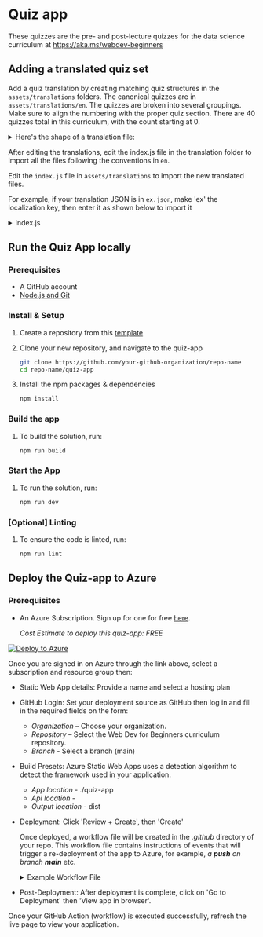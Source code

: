 # Quiz app

These quizzes are the pre- and post-lecture quizzes for the data science curriculum at https://aka.ms/webdev-beginners

## Adding a translated quiz set

Add a quiz translation by creating matching quiz structures in the `assets/translations` folders. The canonical quizzes are in `assets/translations/en`. The quizzes are broken into several groupings. Make sure to align the numbering with the proper quiz section. There are 40 quizzes total in this curriculum, with the count starting at 0.

  
<details>
<summary>Here's the shape of a translation file:</summary>

```
[
    {
        "title": "A title",
        "complete": "A complete button title",
        "error": "An error message upon selecting the wrong answer",
        "quizzes": [
            {
                "id": 1,
                "title": "Title",
                "quiz": [
                    {
                        "questionText": "The question asked",
                        "answerOptions": [
                            {
                                "answerText": "Option 1 title",
                                "isCorrect": true
                            },
                            {
                                "answerText": "Option 2 title",
                                "isCorrect": false
                            }
                        ]
                    }
                ]
            }
        ]
    }
]
```
</details>

After editing the translations, edit the index.js file in the translation folder to import all the files following the conventions in `en`.

Edit the `index.js` file in `assets/translations` to import the new translated files. 

For example, if your translation JSON is in `ex.json`,  make 'ex' the localization key, then enter it as shown below to import it 

<details>
<summary>index.js</summary>

```
import ex from "./ex.json";

// if 'ex' is localization key then enter it like so in `messages` to expose it 

const messages = {
  ex: ex[0],
};

export default messages;
```

</details>

## Run the Quiz App locally

### Prerequisites

- A GitHub account
- [Node.js and Git](https://nodejs.org/)

### Install & Setup

1. Create a repository from this [template](https://github.com/new?template_name=Web-Dev-For-Beginners&template_owner=microsoft) 

1. Clone your new repository, and navigate to the quiz-app

   ```bash
   git clone https://github.com/your-github-organization/repo-name
   cd repo-name/quiz-app
   ```

1. Install the npm packages & dependencies

   ```bash
   npm install
   ```

### Build the app

1. To build the solution, run:

   ```bash
   npm run build
   ```

### Start the App

1. To run the solution, run:

    ```bash
    npm run dev
    ```

### [Optional] Linting

1. To ensure the code is linted, run:

    ```bash
    npm run lint
    ```

## Deploy the Quiz-app to Azure 

### Prerequisites
- An Azure Subscription. Sign up for one for free [here](https://aka.ms/azure-free).

    _Cost Estimate to deploy this quiz-app: FREE_

[![Deploy to Azure](https://aka.ms/deploytoazurebutton)](https://portal.azure.com/#create/Microsoft.StaticApp)

Once you are signed in on Azure through the link above, select a subscription and resource group then:

- Static Web App details: Provide a name and select a hosting plan
- GitHub Login: Set your deployment source as GitHub then log in and fill in the required fields on the form:
    - *Organization* – Choose your organization.
    - *Repository* – Select the Web Dev for Beginners curriculum repository. 
    - *Branch* - Select a branch (main) 
- Build Presets: Azure Static Web Apps uses a detection algorithm to detect the framework used in your application. 
    - *App location* - ./quiz-app
    - *Api location* -
    - *Output location* - dist
- Deployment: Click 'Review + Create', then 'Create'

    Once deployed, a workflow file will be created in the *.github* directory of your repo.  This workflow file contains instructions of events that will trigger a re-deployment of the app to Azure, for example, _a **push** on branch **main**_ etc.

    <details>
    <summary>Example Workflow File</summary>
    Here’s an example of what the GitHub Actions workflow file might look like:
    name: Azure Static Web Apps CI/CD

    ```
    on:
    push:
        branches:
        - main
    pull_request:
        types: [opened, synchronize, reopened, closed]
        branches:
        - main

    jobs:
    build_and_deploy_job:
        runs-on: ubuntu-latest
        name: Build and Deploy Job
        steps:
        - uses: actions/checkout@v2
        - name: Build And Deploy
            id: builddeploy
            uses: Azure/static-web-apps-deploy@v1
            with:
            azure_static_web_apps_api_token: ${{ secrets.AZURE_STATIC_WEB_APPS_API_TOKEN }}
            repo_token: ${{ secrets.GITHUB_TOKEN }}
            action: "upload"
            app_location: "quiz-app" # App source code path
            api_location: ""API source code path optional
            output_location: "dist" #Built app content directory - optional
    ```

    > **SECURITY NOTE**: Never print, log or expose secrets in your workflow files. Avoid hard-coding URLs and tokens. Always use GitHub Secrets for storing sensitive values and reference them using the ${{ secrets.SECRET_NAME }} syntax. For more information, see [GitHub Actions Secrets](https://docs.github.com/en/actions/security-guides/encrypted-secrets).

    </details>

- Post-Deployment: After deployment is complete, click on 'Go to Deployment' then 'View app in browser'.

Once your GitHub Action (workflow) is executed successfully, refresh the live page to view your application.
